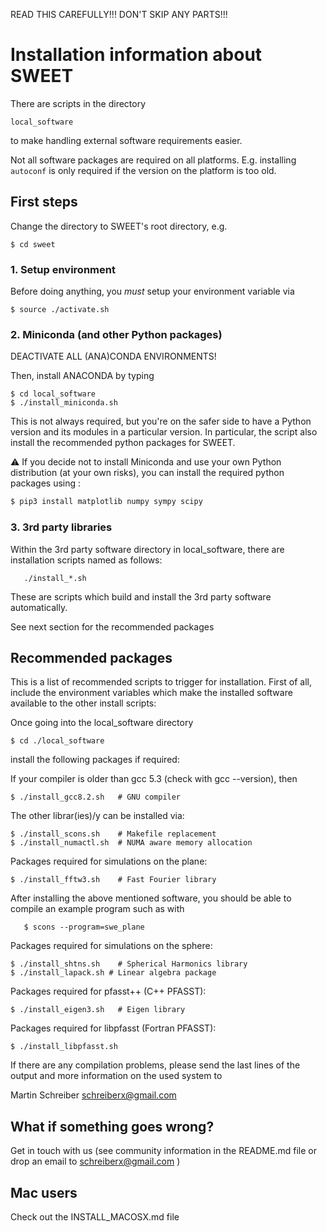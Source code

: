 
READ THIS CAREFULLY!!! DON'T SKIP ANY PARTS!!!


# Installation information about SWEET

There are scripts in the directory
```
local_software
```
to make handling external software requirements easier.

Not all software packages are required on all platforms. E.g. installing
`autoconf` is only required if the version on the platform is too old.


## First steps

Change the directory to SWEET's root directory, e.g.
```
$ cd sweet
```


### 1. Setup environment

Before doing anything, you *must* setup your environment variable via

```
$ source ./activate.sh
```

### 2. Miniconda (and other Python packages)

DEACTIVATE ALL (ANA)CONDA ENVIRONMENTS!

Then, install ANACONDA by typing
```
$ cd local_software
$ ./install_miniconda.sh
```
This is not always required, but you're on the safer side to have a Python version and its modules in a particular version.
In particular, the script also install the recommended python packages for SWEET.

:warning: If you decide not to install Miniconda and use your own Python distribution (at your own risks), you can install the required python packages using :

```bash
$ pip3 install matplotlib numpy sympy scipy
```

### 3. 3rd party libraries

Within the 3rd party software directory in local_software,
there are installation scripts named as follows:
```
   ./install_*.sh
```
These are scripts which build and install the 3rd party software automatically.

See next section for the recommended packages


## Recommended packages

This is a list of recommended scripts to trigger for installation.
First of all, include the environment variables which make the
installed software available to the other install scripts:

Once going into the local_software directory
```
$ cd ./local_software
```
install the following packages if required:

If your compiler is older than gcc 5.3 (check with gcc --version), then
```
$ ./install_gcc8.2.sh	# GNU compiler
```

The other librar(ies)/y can be installed via:
```
$ ./install_scons.sh	# Makefile replacement
$ ./install_numactl.sh	# NUMA aware memory allocation
```

Packages required for simulations on the plane:
```
$ ./install_fftw3.sh	# Fast Fourier library
```

After installing the above mentioned software, you should
be able to compile an example program such as with

```
   $ scons --program=swe_plane
```


Packages required for simulations on the sphere:
```
$ ./install_shtns.sh	# Spherical Harmonics library
$ ./install_lapack.sh # Linear algebra package
```

Packages required for pfasst++ (C++ PFASST):
```
$ ./install_eigen3.sh	# Eigen library
```

Packages required for libpfasst (Fortran PFASST):
```
$ ./install_libpfasst.sh
```

If there are any compilation problems, please send the last
lines of the output and more information on the used system to

Martin Schreiber <schreiberx@gmail.com>


## What if something goes wrong?

Get in touch with us (see community information in the README.md file or drop an
email to schreiberx@gmail.com )


## Mac users

Check out the INSTALL_MACOSX.md file
